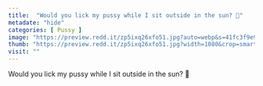 ```yaml
---
title:  "Would you lick my pussy while I sit outside in the sun? 🥰"
metadate: "hide"
categories: [ Pussy ]
image: "https://preview.redd.it/zp5ixq26xfo51.jpg?auto=webp&s=41fc3f9e9ce3afb6c86b0b72fab2aa5e6152eabb"
thumb: "https://preview.redd.it/zp5ixq26xfo51.jpg?width=1080&crop=smart&auto=webp&s=03c62e919c2adea1c64ad1303ed2e01db7c3bc1f"
visit: ""
---
```

Would you lick my pussy while I sit outside in the sun? 🥰
